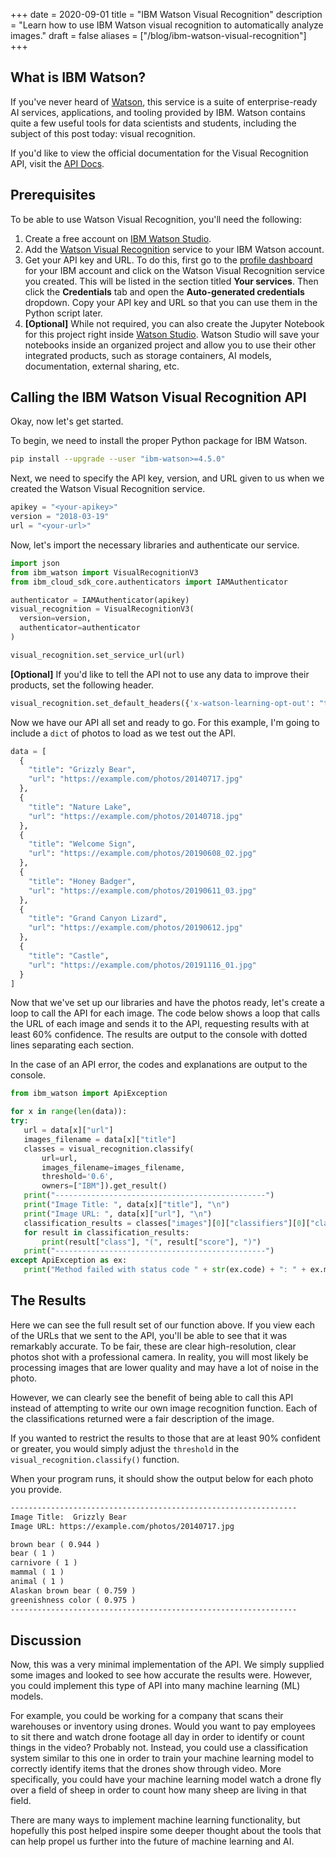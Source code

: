 +++
date = 2020-09-01
title = "IBM Watson Visual Recognition"
description = "Learn how to use IBM Watson visual recognition to automatically analyze images."
draft = false
aliases = ["/blog/ibm-watson-visual-recognition"]
+++

## What is IBM Watson?

If you've never heard of [Watson](https://www.ibm.com/watson), this service is a
suite of enterprise-ready AI services, applications, and tooling provided by
IBM. Watson contains quite a few useful tools for data scientists and students,
including the subject of this post today: visual recognition.

If you'd like to view the official documentation for the Visual Recognition API,
visit the
[API Docs](https://cloud.ibm.com/apidocs/visual-recognition/visual-recognition-v3?code=python).

## Prerequisites

To be able to use Watson Visual Recognition, you'll need the following:

1. Create a free account on
   [IBM Watson Studio](https://www.ibm.com/cloud/watson-studio).
2. Add the
   [Watson Visual Recognition](https://www.ibm.com/cloud/watson-visual-recognition)
   service to your IBM Watson account.
3. Get your API key and URL. To do this, first go to the
   [profile dashboard](https://dataplatform.cloud.ibm.com/home2?context=cpdaas)
   for your IBM account and click on the Watson Visual Recognition service you
   created. This will be listed in the section titled **Your services**. Then
   click the **Credentials** tab and open the **Auto-generated credentials**
   dropdown. Copy your API key and URL so that you can use them in the Python
   script later.
4. **[Optional]** While not required, you can also create the Jupyter Notebook
   for this project right inside
   [Watson Studio](https://www.ibm.com/cloud/watson-studio). Watson Studio will
   save your notebooks inside an organized project and allow you to use their
   other integrated products, such as storage containers, AI models,
   documentation, external sharing, etc.

## Calling the IBM Watson Visual Recognition API

Okay, now let's get started.

To begin, we need to install the proper Python package for IBM Watson.

```bash
pip install --upgrade --user "ibm-watson>=4.5.0"
```

Next, we need to specify the API key, version, and URL given to us when we
created the Watson Visual Recognition service.

```python
apikey = "<your-apikey>"
version = "2018-03-19"
url = "<your-url>"
```

Now, let's import the necessary libraries and authenticate our service.

```python
import json
from ibm_watson import VisualRecognitionV3
from ibm_cloud_sdk_core.authenticators import IAMAuthenticator

authenticator = IAMAuthenticator(apikey)
visual_recognition = VisualRecognitionV3(
  version=version,
  authenticator=authenticator
)

visual_recognition.set_service_url(url)
```

**[Optional]** If you'd like to tell the API not to use any data to improve
their products, set the following header.

```python
visual_recognition.set_default_headers({'x-watson-learning-opt-out': "true"})
```

Now we have our API all set and ready to go. For this example, I'm going to
include a `dict` of photos to load as we test out the API.

```python
data = [
  {
    "title": "Grizzly Bear",
    "url": "https://example.com/photos/20140717.jpg"
  },
  {
    "title": "Nature Lake",
    "url": "https://example.com/photos/20140718.jpg"
  },
  {
    "title": "Welcome Sign",
    "url": "https://example.com/photos/20190608_02.jpg"
  },
  {
    "title": "Honey Badger",
    "url": "https://example.com/photos/20190611_03.jpg"
  },
  {
    "title": "Grand Canyon Lizard",
    "url": "https://example.com/photos/20190612.jpg"
  },
  {
    "title": "Castle",
    "url": "https://example.com/photos/20191116_01.jpg"
  }
]
```

Now that we've set up our libraries and have the photos ready, let's create a
loop to call the API for each image. The code below shows a loop that calls the
URL of each image and sends it to the API, requesting results with at least 60%
confidence. The results are output to the console with dotted lines separating
each section.

In the case of an API error, the codes and explanations are output to the
console.

```python
from ibm_watson import ApiException

for x in range(len(data)):
try:
   url = data[x]["url"]
   images_filename = data[x]["title"]
   classes = visual_recognition.classify(
       url=url,
       images_filename=images_filename,
       threshold='0.6',
       owners=["IBM"]).get_result()
   print("-----------------------------------------------")
   print("Image Title: ", data[x]["title"], "\n")
   print("Image URL: ", data[x]["url"], "\n")
   classification_results = classes["images"][0]["classifiers"][0]["classes"]
   for result in classification_results:
       print(result["class"], "(", result["score"], ")")
   print("-----------------------------------------------")
except ApiException as ex:
   print("Method failed with status code " + str(ex.code) + ": " + ex.message)
```

## The Results

Here we can see the full result set of our function above. If you view each of
the URLs that we sent to the API, you'll be able to see that it was remarkably
accurate. To be fair, these are clear high-resolution, clear photos shot with a
professional camera. In reality, you will most likely be processing images that
are lower quality and may have a lot of noise in the photo.

However, we can clearly see the benefit of being able to call this API instead
of attempting to write our own image recognition function. Each of the
classifications returned were a fair description of the image.

If you wanted to restrict the results to those that are at least 90% confident
or greater, you would simply adjust the `threshold` in the
`visual_recognition.classify()` function.

When your program runs, it should show the output below for each photo you
provide.

```txt
----------------------------------------------------------------
Image Title:  Grizzly Bear
Image URL: https://example.com/photos/20140717.jpg

brown bear ( 0.944 )
bear ( 1 )
carnivore ( 1 )
mammal ( 1 )
animal ( 1 )
Alaskan brown bear ( 0.759 )
greenishness color ( 0.975 )
----------------------------------------------------------------
```

## Discussion

Now, this was a very minimal implementation of the API. We simply supplied some
images and looked to see how accurate the results were. However, you could
implement this type of API into many machine learning (ML) models.

For example, you could be working for a company that scans their warehouses or
inventory using drones. Would you want to pay employees to sit there and watch
drone footage all day in order to identify or count things in the video?
Probably not. Instead, you could use a classification system similar to this one
in order to train your machine learning model to correctly identify items that
the drones show through video. More specifically, you could have your machine
learning model watch a drone fly over a field of sheep in order to count how
many sheep are living in that field.

There are many ways to implement machine learning functionality, but hopefully
this post helped inspire some deeper thought about the tools that can help
propel us further into the future of machine learning and AI.
